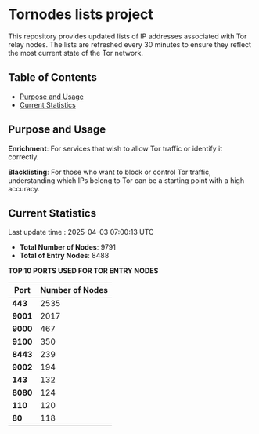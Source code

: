 # Tornodes lists project

This repository provides updated lists of IP addresses associated with Tor relay nodes. The lists are refreshed every 30 minutes to ensure they reflect the most current state of the Tor network.

## Table of Contents

- [Purpose and Usage](#purpose-and-usage)
- [Current Statistics](#current-statistics)


## Purpose and Usage

**Enrichment**: For services that wish to allow Tor traffic or identify it correctly.

**Blacklisting**: For those who want to block or control Tor traffic, understanding which IPs belong to Tor can be a starting point with a high accuracy.

## Current Statistics

Last update time : 2025-04-03 07:00:13 UTC

- **Total Number of Nodes**: 9791
- **Total of Entry Nodes**: 8488

**TOP 10 PORTS USED FOR TOR ENTRY NODES**

| **Port** | **Number of Nodes** |
|------|-----------------|
| **443**   | 2535  |
| **9001**   | 2017  |
| **9000**   | 467  |
| **9100**   | 350  |
| **8443**   | 239  |
| **9002**   | 194  |
| **143**   | 132  |
| **8080**   | 124  |
| **110**   | 120  |
| **80**   | 118  |


